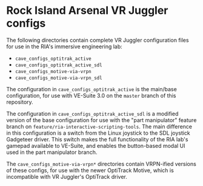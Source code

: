 # Rock Island Arsenal VR Juggler configs

The following directories contain complete VR Juggler configuration files for use
in the RIA's immersive engineering lab:

* `cave_configs_optitrak_active`
* `cave_configs_optitrak_active_sdl`
* `cave_configs_motive-via-vrpn`
* `cave_configs_motive-via-vrpn_sdl`

The configuration in `cave_configs_optitrak_active` is the main/base configuration,
for use with VE-Suite 3.0 on the `master` branch of this repository.

The configuration in `cave_configs_optitrak_active_sdl` is a modified version of
the base configuration for use with the "part manipulator" feature branch on
`feature/ria-interactive-scripting-tools`. The main difference in this configuration
is a switch from the Linux joystick to the SDL joystick Gadgeteer driver. This
switch makes the full functionality of the RIA lab's gamepad available to VE-Suite,
and enables the button-based modal UI used in the part manipulator branch.

The `cave_configs_motive-via-vrpn*` directories contain VRPN-ified versions of
these configs, for use with the newer OptiTrack Motive, which is incompatible
with VR Juggler's OptiTrack driver.
